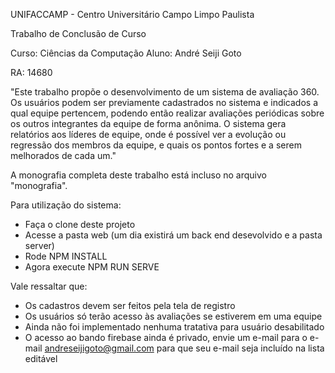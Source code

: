 UNIFACCAMP - Centro Universitário Campo Limpo Paulista

Trabalho de Conclusão de Curso

Curso: Ciências da Computação
Aluno: André Seiji Goto

RA: 14680

"Este trabalho propõe o desenvolvimento de um sistema de avaliação 360. Os
usuários podem ser previamente cadastrados no sistema e indicados a qual equipe
pertencem, podendo então realizar avaliações periódicas sobre os outros
integrantes da equipe de forma anônima. O sistema gera relatórios aos líderes
de equipe, onde é possível ver a evolução ou regressão dos membros da equipe,
e quais os pontos fortes e a serem melhorados de cada um."

A monografia completa deste trabalho está incluso no arquivo "monografia".

Para utilização do sistema:

- Faça o clone deste projeto
- Acesse a pasta web (um dia existirá um back end desevolvido e a pasta server)
- Rode NPM INSTALL
- Agora execute NPM RUN SERVE

Vale ressaltar que:
- Os cadastros devem ser feitos pela tela de registro
- Os usuários só terão acesso às avaliações se estiverem em uma equipe
- Ainda não foi implementado nenhuma tratativa para usuário desabilitado
- O acesso ao bando firebase ainda é privado, envie um e-mail para o e-mail
  andreseijigoto@gmail.com para que seu e-mail seja incluído na lista editável
